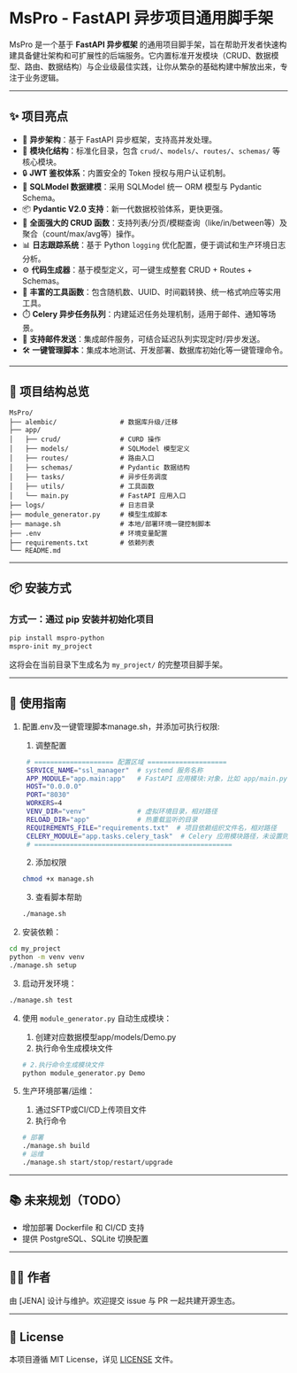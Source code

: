 # MsPro - FastAPI 异步项目通用脚手架

MsPro 是一个基于 **FastAPI 异步框架**
的通用项目脚手架，旨在帮助开发者快速构建具备健壮架构和可扩展性的后端服务。它内置标准开发模块（CRUD、数据模型、路由、数据结构）与企业级最佳实践，让你从繁杂的基础构建中解放出来，专注于业务逻辑。

---

## ✨ 项目亮点

- 🚀 **异步架构**：基于 FastAPI 异步框架，支持高并发处理。
- 🧱 **模块化结构**：标准化目录，包含 `crud/`、`models/`、`routes/`、`schemas/` 等核心模块。
- 🔒 **JWT 鉴权体系**：内置安全的 Token 授权与用户认证机制。
- 🧬 **SQLModel 数据建模**：采用 SQLModel 统一 ORM 模型与 Pydantic Schema。
- 📦 **Pydantic V2.0 支持**：新一代数据校验体系，更快更强。
- 🔄 **全面强大的 CRUD 函数**：支持列表/分页/模糊查询（like/in/between等）及聚合（count/max/avg等）操作。
- 📊 **日志跟踪系统**：基于 Python `logging` 优化配置，便于调试和生产环境日志分析。
- ⚙️ **代码生成器**：基于模型定义，可一键生成整套 CRUD + Routes + Schemas。
- 🧰 **丰富的工具函数**：包含随机数、UUID、时间戳转换、统一格式响应等实用工具。
- ⏱️ **Celery 异步任务队列**：内建延迟任务处理机制，适用于邮件、通知等场景。
- 📧 **支持邮件发送**：集成邮件服务，可结合延迟队列实现定时/异步发送。
- 🛠️ **一键管理脚本**：集成本地测试、开发部署、数据库初始化等一键管理命令。

---

## 📂 项目结构总览

```
MsPro/
├── alembic/                # 数据库升级/迁移
├── app/
│   ├── crud/               # CURD 操作
│   ├── models/             # SQLModel 模型定义
│   ├── routes/             # 路由入口
│   ├── schemas/            # Pydantic 数据结构
│   ├── tasks/              # 异步任务调度
│   ├── utils/              # 工具函数
│   └── main.py             # FastAPI 应用入口
├── logs/                   # 日志目录
├── module_generator.py     # 模型生成脚本
├── manage.sh               # 本地/部署环境一键控制脚本
├── .env                    # 环境变量配置
├── requirements.txt        # 依赖列表
└── README.md
```

---

## 📦 安装方式

### 方式一：通过 pip 安装并初始化项目

```bash
pip install mspro-python
mspro-init my_project
```

这将会在当前目录下生成名为 `my_project/` 的完整项目脚手架。

---

## 🔧 使用指南

1. 配置.env及一键管理脚本manage.sh，并添加可执行权限:
   1. 调整配置
   ```bash
    # ==================== 配置区域 ====================
    SERVICE_NAME="ssl_manager"  # systemd 服务名称
    APP_MODULE="app.main:app"   # FastAPI 应用模块:对象，比如 app/main.py -> app
    HOST="0.0.0.0"
    PORT="8030"
    WORKERS=4
    VENV_DIR="venv"             # 虚拟环境目录，相对路径
    RELOAD_DIR="app"            # 热重载监听的目录
    REQUIREMENTS_FILE="requirements.txt"  # 项目依赖组织文件名，相对路径
    CELERY_MODULE="app.tasks.celery_task"  # Celery 应用模块路径，未设置则跳过 Celery 控制
    # ==================================================
    ```
    2. 添加权限
    ```bash
    chmod +x manage.sh
    ```
    3. 查看脚本帮助
    ```bash
    ./manage.sh
    ```

2. 安装依赖：

```bash
cd my_project
python -m venv venv
./manage.sh setup
```

3. 启动开发环境：

```bash
./manage.sh test
```

4. 使用 `module_generator.py` 自动生成模块：
    1. 创建对应数据模型app/models/Demo.py
    2. 执行命令生成模块文件
    ```bash
    # 2.执行命令生成模块文件
    python module_generator.py Demo
    ```

5. 生产环境部署/运维：
    1. 通过SFTP或CI/CD上传项目文件
    2. 执行命令
    ```bash
    # 部署
    ./manage.sh build
    # 运维
    ./manage.sh start/stop/restart/upgrade
    ```

---

## 📚 未来规划（TODO）

- 增加部署 Dockerfile 和 CI/CD 支持
- 提供 PostgreSQL、SQLite 切换配置

---

## 🧑‍💻 作者

由 [JENA] 设计与维护。欢迎提交 issue 与 PR 一起共建开源生态。

---

## 📄 License

本项目遵循 MIT License，详见 [LICENSE](LICENSE) 文件。
